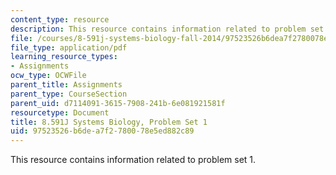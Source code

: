 ```yaml
---
content_type: resource
description: This resource contains information related to problem set 1.
file: /courses/8-591j-systems-biology-fall-2014/97523526b6dea7f2780078e5ed882c89_MIT8_591JF14_ProblemSet1.pdf
file_type: application/pdf
learning_resource_types:
- Assignments
ocw_type: OCWFile
parent_title: Assignments
parent_type: CourseSection
parent_uid: d7114091-3615-7908-241b-6e081921581f
resourcetype: Document
title: 8.591J Systems Biology, Problem Set 1
uid: 97523526-b6de-a7f2-7800-78e5ed882c89
---
```

This resource contains information related to problem set 1.


